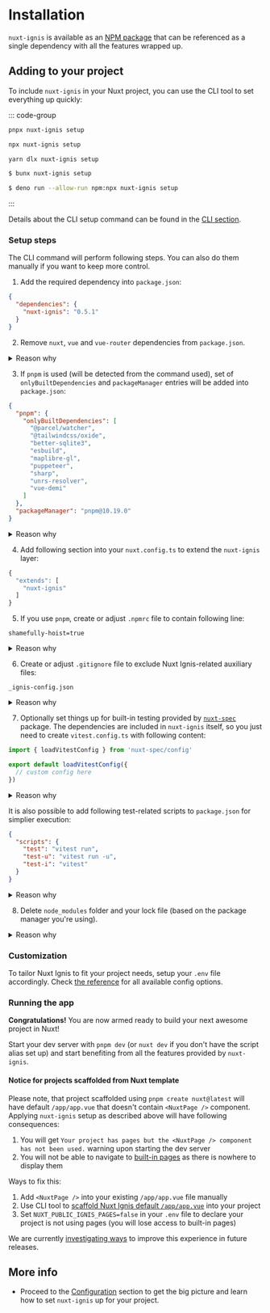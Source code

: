 # Installation

`nuxt-ignis` is available as an [NPM package](https://www.npmjs.com/package/nuxt-ignis) that can be referenced as a single dependency with all the features wrapped up.

## Adding to your project

To include `nuxt-ignis` in your Nuxt project, you can use the CLI tool to set everything up quickly:

::: code-group
```sh [pnpm]
pnpx nuxt-ignis setup
```

```sh [npm]
npx nuxt-ignis setup
```

```sh [yarn]
yarn dlx nuxt-ignis setup
```

```sh [bun]
$ bunx nuxt-ignis setup
```

```sh [deno]
$ deno run --allow-run npm:npx nuxt-ignis setup
```
:::

Details about the CLI setup command can be found in the [CLI section](/3-12-features-cli.html#setup).

### Setup steps

The CLI command will perform following steps. You can also do them manually if you want to keep more control.

1) Add the required dependency into `package.json`:

```json [package.json]
{
  "dependencies": {
    "nuxt-ignis": "0.5.1"
  }
}
```

2) Remove `nuxt`, `vue` and `vue-router` dependencies from `package.json`.

<details>
<summary>Reason why</summary>

Those dependencies are already included in `nuxt-ignis`. Removing is recommended to avoid version clashes and potential issues. If you need to rely on specific versions, you are advised to use [deduping](https://www.youtube.com/watch?v=TTlgfMPFYwM).
</details>

3) If `pnpm` is used (will be detected from the command used), set of `onlyBuiltDependencies` and `packageManager` entries will be added into `package.json`:

```json [package.json]
{
  "pnpm": {
    "onlyBuiltDependencies": [
      "@parcel/watcher",
      "@tailwindcss/oxide",
      "better-sqlite3",
      "esbuild",
      "maplibre-gl",
      "puppeteer",
      "sharp",
      "unrs-resolver",
      "vue-demi"
    ]
  },
  "packageManager": "pnpm@10.19.0"
}
```

<details>
<summary>Reason why</summary>

Without `onlyBuiltDependencies`, `pnpm` will block any scripts that are being executed during the installation of these packages. This may lead to errors and inconsistencies. You will be still prompted to allow them manually using `pnpm approve-builds`. This is the way to ease things up. Check more in the [pnpm docs](https://pnpm.io/cli/approve-builds).

The `packageManager` tries to ensure same `pnpm` version is used as during the development of testing `nuxt-ignis`. However, extra setup might be required. Check more in the [Node.js docs](https://nodejs.org/docs/latest-v20.x/api/all.html#all_packages_packagemanager).
</details>

4) Add following section into your `nuxt.config.ts` to extend the `nuxt-ignis` layer:

```ts [nuxt.config.ts]
{
  "extends": [
    "nuxt-ignis"
  ]
}
```

5) If you use `pnpm`, create or adjust `.npmrc` file to contain following line:

```[.npmrc]
shamefully-hoist=true
```

<details>
<summary>Reason why</summary>

This is required to ensure `pnpm` will hoist all dependences from `nuxt-ignis` without you having to specify them in your own `package.json`. It is also recommened practice for Nuxt apps managed by `pnpm` in general. Check more in the [pnpm docs](https://pnpm.io/npmrc#shamefully-hoist).
</details>

6) Create or adjust `.gitignore` file to exclude Nuxt Ignis-related auxiliary files:

```[.gitignore]
_ignis-config.json
```

<details>
<summary>Reason why</summary>

Nuxt Ignis always creates a `public/_ignis-config.json` file when resolving `nuxt.config.ts` to expose the actual configuration for reference and potential debugging. As this file is re-generated automatically everytime the app starts, it is not recommended to add it to Git. It _could_ be stored for reference but this might tempt devs to edit it manually which would have no effect and should cause unnecessary confusion. Since the file is a JSON, comment can't be included to add auto-generation warning.
</details>

7) Optionally set things up for built-in testing provided by [`nuxt-spec`](/3-9-features-devex.html#testing) package. The dependencies are included in `nuxt-ignis` itself, so you just need to create `vitest.config.ts` with following content:

```ts [vitest.config.ts]
import { loadVitestConfig } from 'nuxt-spec/config'

export default loadVitestConfig({
  // custom config here
})
```

<details>
<summary>Reason why</summary>

Technically, this step is not required. Your tests will run even with absolutely zero config with `vitest` defaults. However, written like this, you can mix your override with the additional default setup provided by the test tool. Check more details in [`nuxt-spec` docs](https://github.com/AloisSeckar/nuxt-spec/blob/v0.1.14/README.md#configuration).
</details>

It is also possible to add following test-related scripts to `package.json` for simplier execution:

```json [package.json]
{
  "scripts": {
    "test": "vitest run",
    "test-u": "vitest run -u",
    "test-i": "vitest"
  }
}
```

<details>
<summary>Reason why</summary>

This might be just a matter of personal preference, but someone might find the shorthands useful. Check more detailed explanation for each variant in [`nuxt-spec` docs](https://github.com/AloisSeckar/nuxt-spec//blob/v0.1.14/README.md#running-tests).
</details>

8) Delete `node_modules` folder and your lock file (based on the package manager you're using).

<details>
<summary>Reason why</summary>

Hands-on eachxperience shows things may end up acting weirdly if new packages from `nuxt-ignis` are just added into existing `node_modules`. Deleting current set of modules and the lock file ensures all dependencies are freshly resolved and correctly wired up. In most scenarios this is a simple and convenient way to avoid potential issues.

In rare cases, when you need to keep your dependencies intact due to specific overrides, [deduping](https://www.youtube.com/watch?v=TTlgfMPFYwM) might help to mitigate some of the more common problems related to package resolution.
</details>

### Customization

To tailor Nuxt Ignis to fit your project needs, setup your `.env` file accordingly. Check [the reference](/2-5-full-reference.html) for all available config options.

### Running the app

**Congratulations!** You are now armed ready to build your next awesome project in Nuxt!

Start your dev server with `pnpm dev` (or `nuxt dev` if you don't have the script alias set up) and start benefiting from all the features provided by `nuxt-ignis`.

#### Notice for projects scaffolded from Nuxt template

Please note, that project scaffolded using `pnpm create nuxt@latest` will have default `/app/app.vue` that doesn't contain `<NuxtPage />` component. Applying `nuxt-ignis` setup as described above will have following consequences:

1) You will get `Your project has pages but the <NuxtPage /> component has not been used.` warning upon starting the dev server
2) You will not be able to navigate to [built-in pages](/3-11-features-built-ins.html) as there is nowhere to display them

Ways to fix this:

1) Add `<NuxtPage />` into your existing `/app/app.vue` file manually
2) Use CLI tool to [scaffold Nuxt Ignis default `/app/app.vue`](/3-12-features-cli#set-app-vue) into your project
3) Set `NUXT_PUBLIC_IGNIS_PAGES=false` in your `.env` file to declare your project is not using pages (you will lose access to built-in pages)

We are currently [investigating ways](https://github.com/AloisSeckar/nuxt-ignis/issues/133) to improve this experience in future releases.

## More info

- Proceed to the [Configuration](/2-1-configuration.html) section to get the big picture and learn how to set `nuxt-ignis` up for your project.

